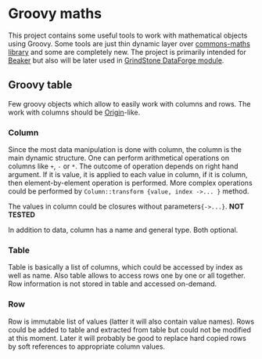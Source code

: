 # Groovy maths #
This project contains some useful tools to work with mathematical objects using Groovy. Some tools are just thin dynamic layer over [commons-maths library](https://commons.apache.org/proper/commons-math/) and some are completely new. The project is primarily intended for [Beaker](http://beakernotebook.com/) but also will be later used in [GrindStone DataForge module](http://www.inr.ru/~nozik/dataforge/modules.html).


## Groovy table ##
Few groovy objects which allow to easily work with columns and rows. The work with columns should be [Origin](http://www.originlab.com/)-like.

### Column ###
Since the most data manipulation is done with column, the column is the main dynamic structure. One can perform arithmetical operations on columns like `+`, `-` or `*`. The outcome of operation depends on right hand argument. If it is value, it is applied to each value in column, if it is column, then element-by-element operation is performed. More complex operations could be performed by `Column::transform {value, index ->... }` method. 

The values in column could be closures  without parameters`{->...}`. **NOT TESTED**

In addition to data, column has a name and general type. Both optional.

### Table ###
Table is basically a list of columns, which could be accessed by index as well as name. Also table allows to access rows one by one or all together. Row information is not stored in table and accessed on-demand.

### Row ###
Row is immutable list of values (latter it will also contain value names). Rows could be added to table and extracted from table but could not be modified at this moment. Later it will probably be good to replace hard copied rows by soft references to appropriate column values.